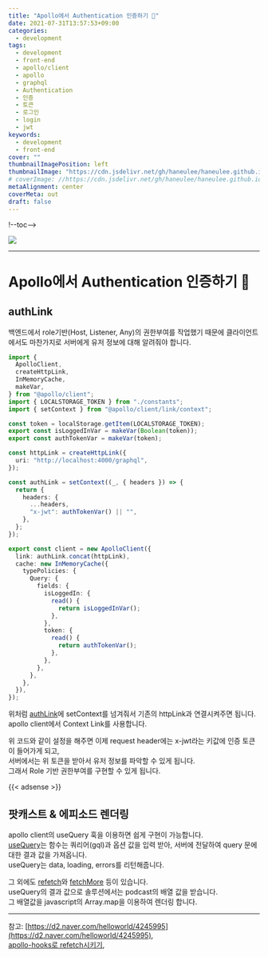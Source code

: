 ```yaml
---
title: "Apollo에서 Authentication 인증하기 💫"
date: 2021-07-31T13:57:53+09:00
categories:
  - development
tags:
  - development
  - front-end
  - apollo/client
  - apollo
  - graphql
  - Authentication
  - 인증
  - 토큰
  - 로그인
  - login
  - jwt
keywords:
  - development
  - front-end
cover: ""
thumbnailImagePosition: left
thumbnailImage: "https://cdn.jsdelivr.net/gh/haneulee/haneulee.github.io/img/post/graphql/apollo-graphql.png"
# coverImage: //https://cdn.jsdelivr.net/gh/haneulee/haneulee.github.io/img/post/hugo/github-site.png
metaAlignment: center
coverMeta: out
draft: false
---
```


!--toc-->

![](https://cdn.jsdelivr.net/gh/haneulee/haneulee.github.io/img/post/graphql/apollo-graphql.png)

---

# Apollo에서 Authentication 인증하기 💫

## authLink

백엔드에서 role기반(Host, Listener, Any)의 권한부여를 작업했기 때문에 클라이언트에서도 마찬가지로 서버에게 유저 정보에 대해 알려줘야 합니다.

```ts
import {
  ApolloClient,
  createHttpLink,
  InMemoryCache,
  makeVar,
} from "@apollo/client";
import { LOCALSTORAGE_TOKEN } from "./constants";
import { setContext } from "@apollo/client/link/context";

const token = localStorage.getItem(LOCALSTORAGE_TOKEN);
export const isLoggedInVar = makeVar(Boolean(token));
export const authTokenVar = makeVar(token);

const httpLink = createHttpLink({
  uri: "http://localhost:4000/graphql",
});

const authLink = setContext((_, { headers }) => {
  return {
    headers: {
      ...headers,
      "x-jwt": authTokenVar() || "",
    },
  };
});

export const client = new ApolloClient({
  link: authLink.concat(httpLink),
  cache: new InMemoryCache({
    typePolicies: {
      Query: {
        fields: {
          isLoggedIn: {
            read() {
              return isLoggedInVar();
            },
          },
          token: {
            read() {
              return authTokenVar();
            },
          },
        },
      },
    },
  }),
});
```

위처럼 [authLink](https://www.apollographql.com/docs/react/networking/authentication/)에 setContext를 넘겨줘서 기존의 httpLink과 연결시켜주면 됩니다.  
apollo client에서 Context Link를 사용합니다.

위 코드와 같이 설정을 해주면 이제 request header에는 x-jwt라는 키값에 인증 토큰이 들어가게 되고,  
서버에서는 위 토큰을 받아서 유저 정보를 파악할 수 있게 됩니다.  
그래서 Role 기반 권한부여를 구현할 수 있게 됩니다.

{{< adsense >}}

## 팟캐스트 & 에피소드 렌더링

apollo client의 useQuery 훅을 이용하면 쉽게 구현이 가능합니다.  
[useQuery](https://www.apollographql.com/docs/react/api/react/hooks/#usequery)는 함수는 쿼리어(gql)과 옵션 값을 입력 받아, 서버에 전달하여 query 문에 대한 결과 값을 가져옵니다.  
useQuery는 data, loading, errors를 리턴해줍니다.

그 외에도 [refetch](https://www.apollographql.com/blog/apollo-client/caching/when-to-use-refetch-queries/)와 [fetchMore](https://www.apollographql.com/docs/react/pagination/core-api/) 등이 있습니다.  
useQuery의 결과 값으로 솔루션에서는 podcast의 배열 값을 받습니다.  
그 배열값을 javascript의 Array.map을 이용하여 렌더링 합니다.

---

참고:
[https://d2.naver.com/helloworld/4245995](https://d2.naver.com/helloworld/4245995),  
[apollo-hooks로 refetch시키기](https://athilog.github.io/react/apollo-hooks%EB%A1%9C%20refetch%EC%8B%9C%ED%82%A4%EA%B8%B0/),

